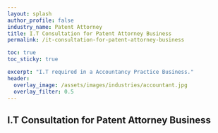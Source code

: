 ```yaml
---
layout: splash 
author_profile: false 
industry_name: Patent Attorney
title: I.T Consultation for Patent Attorney Business
permalink: /it-consultation-for-patent-attorney-business

toc: true
toc_sticky: true

excerpt: "I.T required in a Accountancy Practice Business."
header:
  overlay_image: /assets/images/industries/accountant.jpg
  overlay_filter: 0.5 
---
```


## I.T Consultation for Patent Attorney Business
